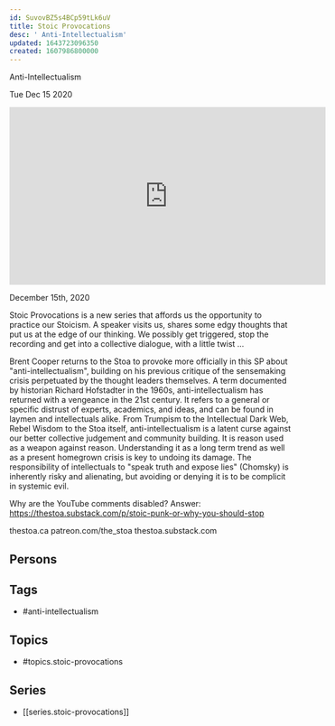 ```yaml
---
id: SuvovBZ5s4BCp59tLk6uV
title: Stoic Provocations
desc: ' Anti-Intellectualism'
updated: 1643723096350
created: 1607986800000
---
```



 Anti-Intellectualism

Tue Dec 15 2020

<iframe width="560" height="315" src="https://www.youtube.com/embed/h5hYJabC7mE" title="Stoic Provocations: Anti-Intellectualism w/ Brent Cooper" frameborder="0" allow="accelerometer; autoplay; clipboard-write; encrypted-media; gyroscope; picture-in-picture" allowfullscreen ></iframe>

December 15th, 2020

Stoic Provocations is a new series that affords us the opportunity to practice our Stoicism. A speaker visits us, shares some edgy thoughts that put us at the edge of our thinking. We possibly get triggered, stop the recording and get into a collective dialogue, with a little twist ...

Brent Cooper returns to the Stoa to provoke more officially in this SP about "anti-intellectualism", building on his previous critique of the sensemaking crisis perpetuated by the thought leaders themselves. A term documented by historian Richard Hofstadter in the 1960s, anti-intellectualism has returned with a vengeance in the 21st century. It refers to a general or specific distrust of experts, academics, and ideas, and can be found in laymen and intellectuals alike. From Trumpism to the Intellectual Dark Web, Rebel Wisdom to the Stoa itself, anti-intellectualism is a latent curse against our better collective judgement and community building. It is reason used as a weapon against reason. Understanding it as a long term trend as well as a present homegrown crisis is key to undoing its damage. The responsibility of intellectuals to "speak truth and expose lies" (Chomsky) is inherently risky and alienating, but avoiding or denying it is to be complicit in systemic evil.

Why are the YouTube comments disabled? Answer: https://thestoa.substack.com/p/stoic-punk-or-why-you-should-stop

thestoa.ca
patreon.com/the_stoa
thestoa.substack.com

## Persons



## Tags

- #anti-intellectualism

## Topics

- #topics.stoic-provocations

## Series

- [[series.stoic-provocations]]


